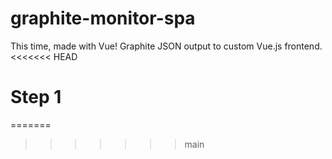# graphite-monitor-spa
This time, made with Vue!  Graphite JSON output to custom Vue.js frontend.
<<<<<<< HEAD

# Step 1

=======
>>>>>>> main
